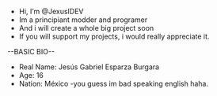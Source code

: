 - Hi, I’m @JexusIDEV
- Im a principiant modder and programer
- And i will create a whole big project soon
- If you will support my projects, i would really appreciate it.

--BASIC BIO--
- Real Name: Jesús Gabriel Esparza Burgara
- Age: 16
- Nation: México -you guess im bad speaking english haha.

